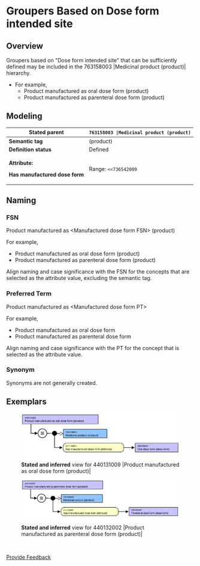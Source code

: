 # Groupers Based on Dose form intended site

## Overview

Groupers based on "Dose form intended site" that can be sufficiently defined may be included in the 763158003 |Medicinal product (product)| hierarchy.

* For example,
  * Product manufactured as oral dose form (product)
  * Product manufactured as parenteral dose form (product)

## Modeling

| **Stated parent**                                                                    | `763158003 \|Medicinal product (product)`                                                                                                                                                                                                                                                                                                                                                                                                                                                                                                                                                                                    |
| ------------------------------------------------------------------------------------ | ---------------------------------------------------------------------------------------------------------------------------------------------------------------------------------------------------------------------------------------------------------------------------------------------------------------------------------------------------------------------------------------------------------------------------------------------------------------------------------------------------------------------------------------------------------------------------------------------------------------------------- |
| **Semantic tag**                                                                     | (product)                                                                                                                                                                                                                                                                                                                                                                                                                                                                                                                                                                                                                    |
| **Definition status**                                                                | Defined                                                                                                                                                                                                                                                                                                                                                                                                                                                                                                                                                                                                                      |
| <p><strong>Attribute:</strong></p><p><strong>Has manufactured dose form</strong></p> | <p>Range: <code>&#x3C;&#x3C;736542009 |Pharmaceutical dose form (dose form)</code></p><ul><li>While the allowed range is broader, the |Medicinal product| grouper concepts based on dose form intended site should use sufficiently defined grouper concepts that are descendants of <code>736542009 |Pharmaceutical dose form (dose form)|</code> representing intended site as attribute values.</li></ul><p>Cardinality: 0..*</p><ul><li>While the allowed range is broader, the |Medicinal product| grouper concepts based on disposition should have one and only one Has manufactured dose form (attribute).</li></ul> |

## Naming

### FSN

Product manufactured as \<Manufactured dose form FSN> (product)

For example,

* Product manufactured as oral dose form (product)
* Product manufactured as parenteral dose form (product)

Align naming and case significance with the FSN for the concepts that are selected as the attribute value, excluding the semantic tag.

### Preferred Term

Product manufactured as \<Manufactured dose form PT>

For example,

* Product manufactured as oral dose form
* Product manufactured as parenteral dose form

Align naming and case significance with the PT for the concept that is selected as the attribute value.

### Synonym

Synonyms are not generally created.

## Exemplars

<figure><img src="../../../../../../.gitbook/assets/image (41) (1).png" alt=""><figcaption><p><strong>Stated and inferred</strong> view for 440131009 |Product manufactured as oral dose form (product)|</p></figcaption></figure>

<figure><img src="../../../../../../.gitbook/assets/image (42) (1).png" alt=""><figcaption><p><strong>Stated and inferred</strong> view for 440132002 |Product manufactured as parenteral dose form (product)|</p></figcaption></figure>

<figure><img src="../../../../../../authoring/pharmaceutical-and-biologic-product/images/174690977.png" alt=""><figcaption></figcaption></figure>

<a href="https://docs.google.com/forms/d/e/1FAIpQLScTmbZIf0UEQwYDkY27EEWBkaiYkHSbR0_9DmFrMLXoQLyL7Q/viewform?usp=pp_url&#x26;entry.1767247133=SCT+Editorial+Guide&#x26;entry.670899847=Groupers%20Based%20on%20Dose%20form%20intended%20site" class="button primary">Provide Feedback</a>
